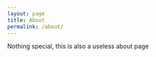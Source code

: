 ```yaml
---
layout: page
title: About
permalink: /about/
---
```


Nothing special, this is also a useless about page